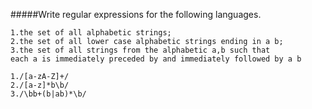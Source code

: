 #####Write regular expressions for the following languages.
```
1.the set of all alphabetic strings;
2.the set of all lower case alphabetic strings ending in a b;
3.the set of all strings from the alphabetic a,b such that 
each a is immediately preceded by and immediately followed by a b
```

```
1./[a-zA-Z]+/
2./[a-z]*b\b/
3./\bb+(b|ab)*\b/
```
